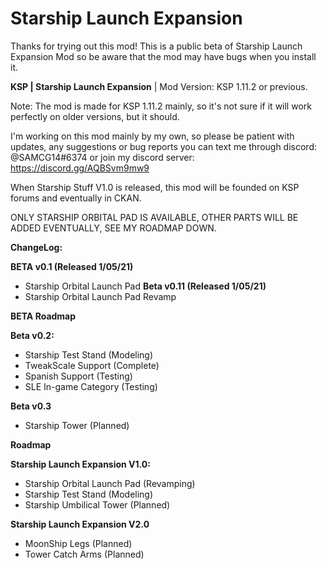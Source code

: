 # Starship Launch Expansion
Thanks for trying out this mod! This is a public beta of Starship Launch Expansion Mod so be aware that the mod may have bugs when you install it.

**KSP | Starship Launch Expansion** | Mod Version: KSP 1.11.2 or previous. 

Note: The mod is made for KSP 1.11.2 mainly, so it's not sure if it will work perfectly on older versions, but it should.

I'm working on this mod mainly by my own, so please be patient with updates, any suggestions or bug reports you can text me through discord: @SAMCG14#6374 or join my discord server: https://discord.gg/AQBSvm9mw9

When Starship Stuff V1.0 is released, this mod will be founded on KSP forums and eventually in CKAN.

ONLY STARSHIP ORBITAL PAD IS AVAILABLE, OTHER PARTS WILL BE ADDED EVENTUALLY, SEE MY ROADMAP DOWN.

**ChangeLog:**

**BETA v0.1 (Released 1/05/21)**
-	Starship Orbital Launch Pad
**Beta v0.11 (Released 1/05/21)**
-	Starship Orbital Launch Pad Revamp


**BETA Roadmap**

**Beta v0.2:**
-	Starship Test Stand (Modeling)
- TweakScale Support (Complete)
-	Spanish Support (Testing)
- SLE In-game Category (Testing)

**Beta v0.3**
-	Starship Tower (Planned)


**Roadmap**

**Starship Launch Expansion V1.0:**
- Starship Orbital Launch Pad (Revamping)
-	Starship Test Stand (Modeling)
-	Starship Umbilical Tower (Planned)

**Starship Launch Expansion V2.0**
-	MoonShip Legs (Planned)
-	Tower Catch Arms (Planned)
